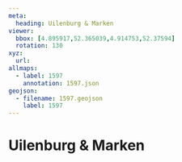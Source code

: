 ```yaml
---
meta:
  heading: Uilenburg & Marken
viewer:
  bbox: [4.895917,52.365039,4.914753,52.37594]
  rotation: 130
xyz:
  url: 
allmaps:
  - label: 1597
    annotation: 1597.json
geojson:
  - filename: 1597.geojson
    label: 1597
---
```

# Uilenburg & Marken
